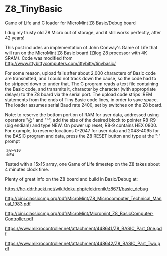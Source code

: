 # Z8_TinyBasic
Game of Life and C loader for MicroMint Z8 Basic/Debug board

I dug my trusty old Z8 Micro out of storage, and it still works perfectly, after 42 years!

This post includes an implementation of John Conway's Game of Life that will run on the MicroMint Z8 Basic board (Zilog Z8 processor with 4K SRAM).
Code was modified from http://www.ittybittycomputers.com/ittybitty/tinybasic/

For some reason, upload fails after about 2,000 characters of Basic code are transmitted, and I could not track down the cause, so the code had to be stripped down to under that.
The C program reads a text file containing the Basic code, and transmits it, character by character (with appropriate delays) to the Z8 board via the serial port. The upload code strips :REM statements from the ends of Tiny Basic code lines, in order to save space. The loader assumes serial Baud rate 2400, set by switches on the Z8 board.

Note: to reserve the bottom portion of RAM for user data, addressed using operators "@" and "^", add the size of the desired block to pointer R8-R9 (big endian!) and type NEW. On power up reset, R8-9 contains HEX 0800. For example, to reserve locations 0-2047 for user data and 2048-4095 for the BASIC program and data, press the Z8 RESET button and type at the ":" prompt
```
:@8=%10
:NEW
```
Tested with a 15x15 array, one Game of Life timestep on the Z8 takes about 4 minutes clock time.

Plenty of great info on the Z8 board and build in Basic/Debug at:

https://hc-ddr.hucki.net/wiki/doku.php/elektronik/z8671/basic_debug

http://cini.classiccmp.org/pdf/MicroMint/Z8_Microcomputer_Technical_Manual_1983.pdf

http://cini.classiccmp.org/pdf/MicroMint/Micromint_Z8_BasicComputer-Controller.pdf

https://www.mikrocontroller.net/attachment/448641/Z8_BASIC_Part_One.pdf

https://www.mikrocontroller.net/attachment/448642/Z8_BASIC_Part_Two.pdf
